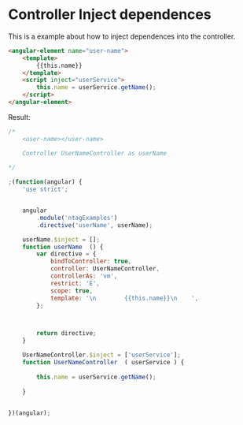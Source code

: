 Controller Inject dependences
=============================

This is a example about how to inject dependences into the controller.



```html
<angular-element name="user-name">
    <template>
        {{this.name}}
    </template>
    <script inject="userService">
        this.name = userService.getName();
    </script>
</angular-element>
```

Result:

```javascript
/*
	<user-name></user-name>

	Controller UserNameController as userName

*/
 
;(function(angular) {
	'use strict';


	angular
		.module('ntagExamples')
		.directive('userName', userName);

	userName.$inject = [];
	function userName  () {
		var directive = {
			bindToController: true,
			controller: UserNameController,
			controllerAs: 'vm',
			restrict: 'E',
			scope: true,
			template: '\n        {{this.name}}\n    ',
		};



		return directive;
	}

	UserNameController.$inject = ['userService'];
	function UserNameController  ( userService ) {
		
        this.name = userService.getName();
    
	}

 
})(angular);
```
